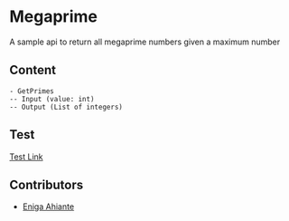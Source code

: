 # Megaprime
A sample api to return all megaprime numbers given a maximum number

## Content
```
- GetPrimes
-- Input (value: int)
-- Output (List of integers)

```

## Test

[Test Link](https://megaprimes.azurewebsites.net/swagger)


## Contributors

* [Eniga Ahiante](https://github.com/eniga)
